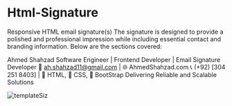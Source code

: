 # Html-Signature

Responsive HTML email signature(s) The signature is designed to provide a polished and professional impression while including essential contact and branding information. Below are the sections covered:

Ahmed Shahzad 
Software Engineer | Frontend Developer | Email Signature Developer 
📧 ah.shahzad11@gmail.com | 🌐 AhmedShahzad.com 
📞 (+92) [304 251 8403] | 💼 HTML, 💼 CSS, 💼 BootStrap 
Delivering Reliable and Scalable Solutions

![templateSiz](https://github.com/user-attachments/assets/98c2897f-fad9-4ee6-8fe5-beae2291cb41)
